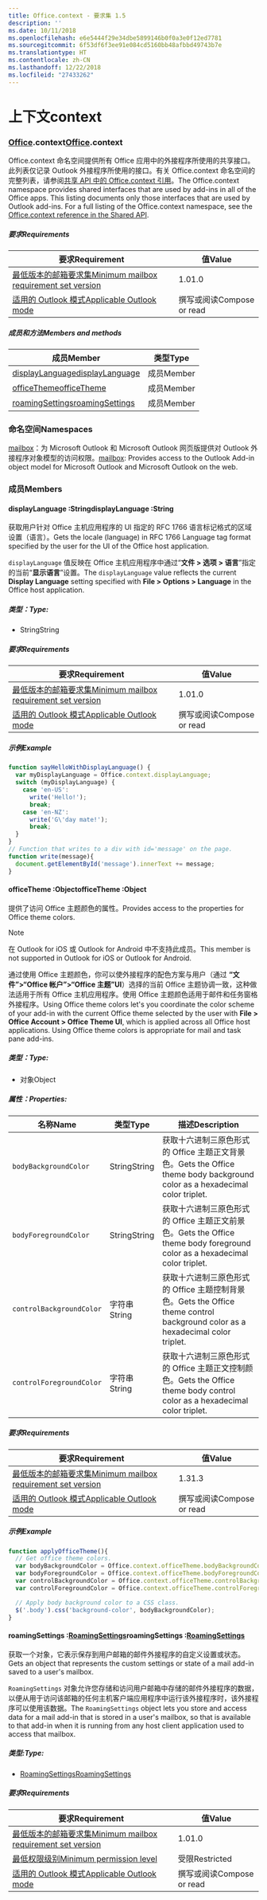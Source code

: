 ```yaml
---
title: Office.context - 要求集 1.5
description: ''
ms.date: 10/11/2018
ms.openlocfilehash: e6e5444f29e34dbe5899146b0f0a3e0f12ed7781
ms.sourcegitcommit: 6f53df6f3ee91e084cd5160bb48afbbd49743b7e
ms.translationtype: HT
ms.contentlocale: zh-CN
ms.lasthandoff: 12/22/2018
ms.locfileid: "27433262"
---
```

# <a name="context"></a><span data-ttu-id="6cae2-102">上下文</span><span class="sxs-lookup"><span data-stu-id="6cae2-102">context</span></span>

### <a name="officeofficemdcontext"></a><span data-ttu-id="6cae2-103">[Office](Office.md).context</span><span class="sxs-lookup"><span data-stu-id="6cae2-103">[Office](Office.md).context</span></span>

<span data-ttu-id="6cae2-p101">Office.context 命名空间提供所有 Office 应用中的外接程序所使用的共享接口。此列表仅记录 Outlook 外接程序所使用的接口。有关 Office.context 命名空间的完整列表，请参阅[共享 API 中的 Office.context 引用](/javascript/api/office/office.context)。</span><span class="sxs-lookup"><span data-stu-id="6cae2-p101">The Office.context namespace provides shared interfaces that are used by add-ins in all of the Office apps. This listing documents only those interfaces that are used by Outlook add-ins. For a full listing of the Office.context namespace, see the [Office.context reference in the Shared API](/javascript/api/office/office.context).</span></span>

##### <a name="requirements"></a><span data-ttu-id="6cae2-106">要求</span><span class="sxs-lookup"><span data-stu-id="6cae2-106">Requirements</span></span>

|<span data-ttu-id="6cae2-107">要求</span><span class="sxs-lookup"><span data-stu-id="6cae2-107">Requirement</span></span>| <span data-ttu-id="6cae2-108">值</span><span class="sxs-lookup"><span data-stu-id="6cae2-108">Value</span></span>|
|---|---|
|[<span data-ttu-id="6cae2-109">最低版本的邮箱要求集</span><span class="sxs-lookup"><span data-stu-id="6cae2-109">Minimum mailbox requirement set version</span></span>](/office/dev/add-ins/reference/requirement-sets/outlook-api-requirement-sets)| <span data-ttu-id="6cae2-110">1.0</span><span class="sxs-lookup"><span data-stu-id="6cae2-110">1.0</span></span>|
|[<span data-ttu-id="6cae2-111">适用的 Outlook 模式</span><span class="sxs-lookup"><span data-stu-id="6cae2-111">Applicable Outlook mode</span></span>](https://docs.microsoft.com/outlook/add-ins/#extension-points)| <span data-ttu-id="6cae2-112">撰写或阅读</span><span class="sxs-lookup"><span data-stu-id="6cae2-112">Compose or read</span></span>|

##### <a name="members-and-methods"></a><span data-ttu-id="6cae2-113">成员和方法</span><span class="sxs-lookup"><span data-stu-id="6cae2-113">Members and methods</span></span>

| <span data-ttu-id="6cae2-114">成员</span><span class="sxs-lookup"><span data-stu-id="6cae2-114">Member</span></span> | <span data-ttu-id="6cae2-115">类型</span><span class="sxs-lookup"><span data-stu-id="6cae2-115">Type</span></span> |
|--------|------|
| [<span data-ttu-id="6cae2-116">displayLanguage</span><span class="sxs-lookup"><span data-stu-id="6cae2-116">displayLanguage</span></span>](#displaylanguage-string) | <span data-ttu-id="6cae2-117">成员</span><span class="sxs-lookup"><span data-stu-id="6cae2-117">Member</span></span> |
| [<span data-ttu-id="6cae2-118">officeTheme</span><span class="sxs-lookup"><span data-stu-id="6cae2-118">officeTheme</span></span>](#officetheme-object) | <span data-ttu-id="6cae2-119">成员</span><span class="sxs-lookup"><span data-stu-id="6cae2-119">Member</span></span> |
| [<span data-ttu-id="6cae2-120">roamingSettings</span><span class="sxs-lookup"><span data-stu-id="6cae2-120">roamingSettings</span></span>](#roamingsettings-roamingsettingsjavascriptapioutlook15officeroamingsettings) | <span data-ttu-id="6cae2-121">成员</span><span class="sxs-lookup"><span data-stu-id="6cae2-121">Member</span></span> |

### <a name="namespaces"></a><span data-ttu-id="6cae2-122">命名空间</span><span class="sxs-lookup"><span data-stu-id="6cae2-122">Namespaces</span></span>

<span data-ttu-id="6cae2-123">[mailbox](office.context.mailbox.md)：为 Microsoft Outlook 和 Microsoft Outlook 网页版提供对 Outlook 外接程序对象模型的访问权限。</span><span class="sxs-lookup"><span data-stu-id="6cae2-123">[mailbox](office.context.mailbox.md): Provides access to the Outlook Add-in object model for Microsoft Outlook and Microsoft Outlook on the web.</span></span>

### <a name="members"></a><span data-ttu-id="6cae2-124">成员</span><span class="sxs-lookup"><span data-stu-id="6cae2-124">Members</span></span>

####  <a name="displaylanguage-string"></a><span data-ttu-id="6cae2-125">displayLanguage :String</span><span class="sxs-lookup"><span data-stu-id="6cae2-125">displayLanguage :String</span></span>

<span data-ttu-id="6cae2-126">获取用户针对 Office 主机应用程序的 UI 指定的 RFC 1766 语言标记格式的区域设置（语言）。</span><span class="sxs-lookup"><span data-stu-id="6cae2-126">Gets the locale (language) in RFC 1766 Language tag format specified by the user for the UI of the Office host application.</span></span>

<span data-ttu-id="6cae2-127">`displayLanguage` 值反映在 Office 主机应用程序中通过“**文件 > 选项 > 语言**”指定的当前“**显示语言**”设置。</span><span class="sxs-lookup"><span data-stu-id="6cae2-127">The `displayLanguage` value reflects the current **Display Language** setting specified with **File > Options > Language** in the Office host application.</span></span>

##### <a name="type"></a><span data-ttu-id="6cae2-128">类型：</span><span class="sxs-lookup"><span data-stu-id="6cae2-128">Type:</span></span>

*   <span data-ttu-id="6cae2-129">String</span><span class="sxs-lookup"><span data-stu-id="6cae2-129">String</span></span>

##### <a name="requirements"></a><span data-ttu-id="6cae2-130">要求</span><span class="sxs-lookup"><span data-stu-id="6cae2-130">Requirements</span></span>

|<span data-ttu-id="6cae2-131">要求</span><span class="sxs-lookup"><span data-stu-id="6cae2-131">Requirement</span></span>| <span data-ttu-id="6cae2-132">值</span><span class="sxs-lookup"><span data-stu-id="6cae2-132">Value</span></span>|
|---|---|
|[<span data-ttu-id="6cae2-133">最低版本的邮箱要求集</span><span class="sxs-lookup"><span data-stu-id="6cae2-133">Minimum mailbox requirement set version</span></span>](/office/dev/add-ins/reference/requirement-sets/outlook-api-requirement-sets)| <span data-ttu-id="6cae2-134">1.0</span><span class="sxs-lookup"><span data-stu-id="6cae2-134">1.0</span></span>|
|[<span data-ttu-id="6cae2-135">适用的 Outlook 模式</span><span class="sxs-lookup"><span data-stu-id="6cae2-135">Applicable Outlook mode</span></span>](https://docs.microsoft.com/outlook/add-ins/#extension-points)| <span data-ttu-id="6cae2-136">撰写或阅读</span><span class="sxs-lookup"><span data-stu-id="6cae2-136">Compose or read</span></span>|

##### <a name="example"></a><span data-ttu-id="6cae2-137">示例</span><span class="sxs-lookup"><span data-stu-id="6cae2-137">Example</span></span>

```js
function sayHelloWithDisplayLanguage() {
  var myDisplayLanguage = Office.context.displayLanguage;
  switch (myDisplayLanguage) {
    case 'en-US':
      write('Hello!');
      break;
    case 'en-NZ':
      write('G\'day mate!');
      break;
  }
}
// Function that writes to a div with id='message' on the page.
function write(message){
  document.getElementById('message').innerText += message;
}
```

####  <a name="officetheme-object"></a><span data-ttu-id="6cae2-138">officeTheme :Object</span><span class="sxs-lookup"><span data-stu-id="6cae2-138">officeTheme :Object</span></span>

<span data-ttu-id="6cae2-139">提供了访问 Office 主题颜色的属性。</span><span class="sxs-lookup"><span data-stu-id="6cae2-139">Provides access to the properties for Office theme colors.</span></span>

> [!NOTE]
> <span data-ttu-id="6cae2-140">在 Outlook for iOS 或 Outlook for Android 中不支持此成员。</span><span class="sxs-lookup"><span data-stu-id="6cae2-140">This member is not supported in Outlook for iOS or Outlook for Android.</span></span>

<span data-ttu-id="6cae2-p102">通过使用 Office 主题颜色，你可以使外接程序的配色方案与用户（通过 **“文件”>“Office 帐户”>“Office 主题”UI**）选择的当前 Office 主题协调一致，这种做法适用于所有 Office 主机应用程序。使用 Office 主题颜色适用于邮件和任务窗格外接程序。</span><span class="sxs-lookup"><span data-stu-id="6cae2-p102">Using Office theme colors let's you coordinate the color scheme of your add-in with the current Office theme selected by the user with **File > Office Account > Office Theme UI**, which is applied across all Office host applications. Using Office theme colors is appropriate for mail and task pane add-ins.</span></span>

##### <a name="type"></a><span data-ttu-id="6cae2-143">类型：</span><span class="sxs-lookup"><span data-stu-id="6cae2-143">Type:</span></span>

*   <span data-ttu-id="6cae2-144">对象</span><span class="sxs-lookup"><span data-stu-id="6cae2-144">Object</span></span>

##### <a name="properties"></a><span data-ttu-id="6cae2-145">属性：</span><span class="sxs-lookup"><span data-stu-id="6cae2-145">Properties:</span></span>

|<span data-ttu-id="6cae2-146">名称</span><span class="sxs-lookup"><span data-stu-id="6cae2-146">Name</span></span>| <span data-ttu-id="6cae2-147">类型</span><span class="sxs-lookup"><span data-stu-id="6cae2-147">Type</span></span>| <span data-ttu-id="6cae2-148">描述</span><span class="sxs-lookup"><span data-stu-id="6cae2-148">Description</span></span>|
|---|---|---|
|`bodyBackgroundColor`| <span data-ttu-id="6cae2-149">String</span><span class="sxs-lookup"><span data-stu-id="6cae2-149">String</span></span>|<span data-ttu-id="6cae2-150">获取十六进制三原色形式的 Office 主题正文背景色。</span><span class="sxs-lookup"><span data-stu-id="6cae2-150">Gets the Office theme body background color as a hexadecimal color triplet.</span></span>|
|`bodyForegroundColor`| <span data-ttu-id="6cae2-151">String</span><span class="sxs-lookup"><span data-stu-id="6cae2-151">String</span></span>|<span data-ttu-id="6cae2-152">获取十六进制三原色形式的 Office 主题正文前景色。</span><span class="sxs-lookup"><span data-stu-id="6cae2-152">Gets the Office theme body foreground color as a hexadecimal color triplet.</span></span>|
|`controlBackgroundColor`| <span data-ttu-id="6cae2-153">字符串</span><span class="sxs-lookup"><span data-stu-id="6cae2-153">String</span></span>|<span data-ttu-id="6cae2-154">获取十六进制三原色形式的 Office 主题控制背景色。</span><span class="sxs-lookup"><span data-stu-id="6cae2-154">Gets the Office theme control background color as a hexadecimal color triplet.</span></span>|
|`controlForegroundColor`| <span data-ttu-id="6cae2-155">字符串</span><span class="sxs-lookup"><span data-stu-id="6cae2-155">String</span></span>|<span data-ttu-id="6cae2-156">获取十六进制三原色形式的 Office 主题正文控制颜色。</span><span class="sxs-lookup"><span data-stu-id="6cae2-156">Gets the Office theme body control color as a hexadecimal color triplet.</span></span>|

##### <a name="requirements"></a><span data-ttu-id="6cae2-157">要求</span><span class="sxs-lookup"><span data-stu-id="6cae2-157">Requirements</span></span>

|<span data-ttu-id="6cae2-158">要求</span><span class="sxs-lookup"><span data-stu-id="6cae2-158">Requirement</span></span>| <span data-ttu-id="6cae2-159">值</span><span class="sxs-lookup"><span data-stu-id="6cae2-159">Value</span></span>|
|---|---|
|[<span data-ttu-id="6cae2-160">最低版本的邮箱要求集</span><span class="sxs-lookup"><span data-stu-id="6cae2-160">Minimum mailbox requirement set version</span></span>](/office/dev/add-ins/reference/requirement-sets/outlook-api-requirement-sets)| <span data-ttu-id="6cae2-161">1.3</span><span class="sxs-lookup"><span data-stu-id="6cae2-161">1.3</span></span>|
|[<span data-ttu-id="6cae2-162">适用的 Outlook 模式</span><span class="sxs-lookup"><span data-stu-id="6cae2-162">Applicable Outlook mode</span></span>](https://docs.microsoft.com/outlook/add-ins/#extension-points)| <span data-ttu-id="6cae2-163">撰写或阅读</span><span class="sxs-lookup"><span data-stu-id="6cae2-163">Compose or read</span></span>|

##### <a name="example"></a><span data-ttu-id="6cae2-164">示例</span><span class="sxs-lookup"><span data-stu-id="6cae2-164">Example</span></span>

```js
function applyOfficeTheme(){
  // Get office theme colors.
  var bodyBackgroundColor = Office.context.officeTheme.bodyBackgroundColor;
  var bodyForegroundColor = Office.context.officeTheme.bodyForegroundColor;
  var controlBackgroundColor = Office.context.officeTheme.controlBackgroundColor
  var controlForegroundColor = Office.context.officeTheme.controlForegroundColor;

  // Apply body background color to a CSS class.
  $('.body').css('background-color', bodyBackgroundColor);
}
```

####  <a name="roamingsettings-roamingsettingsjavascriptapioutlook15officeroamingsettings"></a><span data-ttu-id="6cae2-165">roamingSettings :[RoamingSettings](/javascript/api/outlook_1_5/office.RoamingSettings)</span><span class="sxs-lookup"><span data-stu-id="6cae2-165">roamingSettings :[RoamingSettings](/javascript/api/outlook_1_5/office.RoamingSettings)</span></span>

<span data-ttu-id="6cae2-166">获取一个对象，它表示保存到用户邮箱的邮件外接程序的自定义设置或状态。</span><span class="sxs-lookup"><span data-stu-id="6cae2-166">Gets an object that represents the custom settings or state of a mail add-in saved to a user's mailbox.</span></span>

<span data-ttu-id="6cae2-167">`RoamingSettings` 对象允许您存储和访问用户邮箱中存储的邮件外接程序的数据，以便从用于访问该邮箱的任何主机客户端应用程序中运行该外接程序时，该外接程序可以使用该数据。</span><span class="sxs-lookup"><span data-stu-id="6cae2-167">The `RoamingSettings` object lets you store and access data for a mail add-in that is stored in a user's mailbox, so that is available to that add-in when it is running from any host client application used to access that mailbox.</span></span>

##### <a name="type"></a><span data-ttu-id="6cae2-168">类型:</span><span class="sxs-lookup"><span data-stu-id="6cae2-168">Type:</span></span>

*   [<span data-ttu-id="6cae2-169">RoamingSettings</span><span class="sxs-lookup"><span data-stu-id="6cae2-169">RoamingSettings</span></span>](/javascript/api/outlook_1_5/office.RoamingSettings)

##### <a name="requirements"></a><span data-ttu-id="6cae2-170">要求</span><span class="sxs-lookup"><span data-stu-id="6cae2-170">Requirements</span></span>

|<span data-ttu-id="6cae2-171">要求</span><span class="sxs-lookup"><span data-stu-id="6cae2-171">Requirement</span></span>| <span data-ttu-id="6cae2-172">值</span><span class="sxs-lookup"><span data-stu-id="6cae2-172">Value</span></span>|
|---|---|
|[<span data-ttu-id="6cae2-173">最低版本的邮箱要求集</span><span class="sxs-lookup"><span data-stu-id="6cae2-173">Minimum mailbox requirement set version</span></span>](/office/dev/add-ins/reference/requirement-sets/outlook-api-requirement-sets)| <span data-ttu-id="6cae2-174">1.0</span><span class="sxs-lookup"><span data-stu-id="6cae2-174">1.0</span></span>|
|[<span data-ttu-id="6cae2-175">最低权限级别</span><span class="sxs-lookup"><span data-stu-id="6cae2-175">Minimum permission level</span></span>](https://docs.microsoft.com/outlook/add-ins/understanding-outlook-add-in-permissions)| <span data-ttu-id="6cae2-176">受限</span><span class="sxs-lookup"><span data-stu-id="6cae2-176">Restricted</span></span>|
|[<span data-ttu-id="6cae2-177">适用的 Outlook 模式</span><span class="sxs-lookup"><span data-stu-id="6cae2-177">Applicable Outlook mode</span></span>](https://docs.microsoft.com/outlook/add-ins/#extension-points)| <span data-ttu-id="6cae2-178">撰写或阅读</span><span class="sxs-lookup"><span data-stu-id="6cae2-178">Compose or read</span></span>|